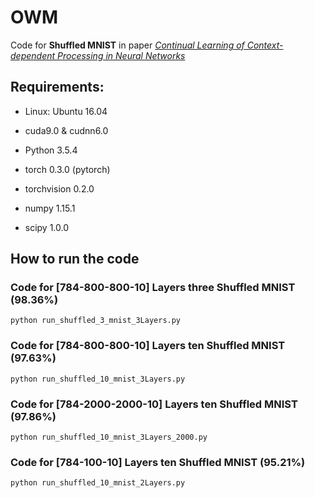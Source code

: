 # OWM
Code for **Shuffled MNIST** in paper *[Continual Learning of Context-dependent Processing in Neural Networks](https://arxiv.org/abs/1810.01256)*

## Requirements:

- Linux: Ubuntu 16.04

- cuda9.0 & cudnn6.0

- Python 3.5.4

- torch 0.3.0 (pytorch)

- torchvision 0.2.0

- numpy 1.15.1

- scipy 1.0.0

## How to run the code

### Code for [784-800-800-10] Layers three Shuffled MNIST (98.36%)

```
python run_shuffled_3_mnist_3Layers.py
```

### Code for [784-800-800-10] Layers ten Shuffled MNIST (97.63%)

```
python run_shuffled_10_mnist_3Layers.py
```

### Code for [784-2000-2000-10] Layers ten Shuffled MNIST (97.86%)

```
python run_shuffled_10_mnist_3Layers_2000.py
```

### Code for [784-100-10] Layers ten Shuffled MNIST (95.21%)

```
python run_shuffled_10_mnist_2Layers.py
```


